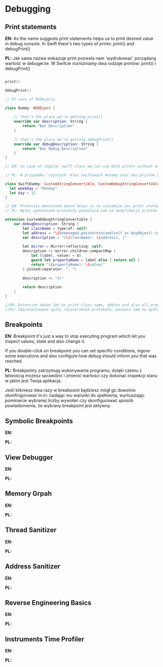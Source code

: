 # Debugging

## Print statements

**EN:** As the name suggests print statements helps us to print desired value in debug console. In Swift there's two types of prints: print() and debugPrint()

**PL:** Jak sama nazwa wskazuje print pozwala nam 'wydrukować' porządaną wartość w debugerze. W Swifcie rozróżniamy dwa rodzaje printów: print() i debugPrint()

```swift 

print()

debugPrint() 

// In case of NSObjects

class Dummy: NSObject {
     
    // that's the place we're getting print()
    override var description: String {
        return "Bar Description"
    }
    
    // that's the place we're getting debugPrint()
    override var debugDescription: String {
        return "Bar Debug Description"
    }
}

// EN: In case of regular swift class we can use both prints without any addons, however, both prints comes from protocols: CustomStringConvertible (print) and CustomDebugStringConvertible

// PL: W przypadku 'czystych' klas swiftowych możemy użyć obu printów niezależnie od rozszerzeń bądź dodatków do klasy. Jeśli jednak chcemy edytować ich właściwości musimy dostosować naszą klasę do odpowiednich protokołów: CustomStringConvertible (print) and CustomDebugStringConvertible

class SwiftDummy: CustomStringConvertible, CustomDebugStringConvertible {
  let weekDay = "Monday"
  let day = 12
}

// EN: Protocols mentioned above helps us to customize our print statements to get more info than just a string. 
// PL: Wyżej wymienione protokoły pozwalają nam na modyfikację printów w ten sposób, żebyśmy otrzynali więcej informacji niż tylko zwykły string. 

extension CustomDebugStringConvertible {
    var debugDescription: String {
        let className = type(of: self)
        let address = "\(Unmanaged.passUnretained(self as AnyObject).toOpaque())"
        var description = "<\(className): \(address), {"
        
        let mirror = Mirror(reflecting: self)
        description += mirror.children.compactMap {
            let (label, value) = $0
            guard let propertyName = label else { return nil }
            return "\(propertyName): \(value)"
        }.joined(separator: ", ")
        
        description += "}>"
        
        return description
    }
}

//EN: Extension above let us print class name, addres and also all properties stored inside
//PL: Zaprezentowane wyżej rozszerzenie protokołu, pozwala nam na wydrukowanie w konsoli informacje jak: nazwa klasy, jej adres oraz wartości, które przechowuje. 

```

## Breakpoints

**EN:** Breakpoint it's just a way to stop executing program which let you inspect values, state and also change it. 

If you double-click on breakpoint you can set specific conditions, ingore some executions and also configure how debug should inform you that was reached. 

**PL:** Breakpointy zatrzymują wykonywanie programu, dzięki czemu z łatwością możesz sprawdzić i zmienić wartości czy dokonać inspekcji stanu w jakim jest Twoja aplikacja.

Jeśli klikniesz dwa razy w breakpoint będziesz mógł go dowolnie skonfingurować m.in: nadając mu warunki do spełnienia, wymuszając pominiecie wybranej liczby wywołań czy skonfigurować sposób powiadomienia, że wybrany breakpoint jest aktywny.


## Symbolic Breakpoints

**EN:**

**PL:**

## View Debugger

**EN:**

**PL:**

## Memory Grpah

**EN:**

**PL:**

## Thread Sanitizer

**EN:**

**PL:**

## Address Sanitizer

**EN:**

**PL:**

## Reverse Engineering Basics

**EN:**

**PL:**

## Instruments Time Profiler

**EN:**

**PL:**
